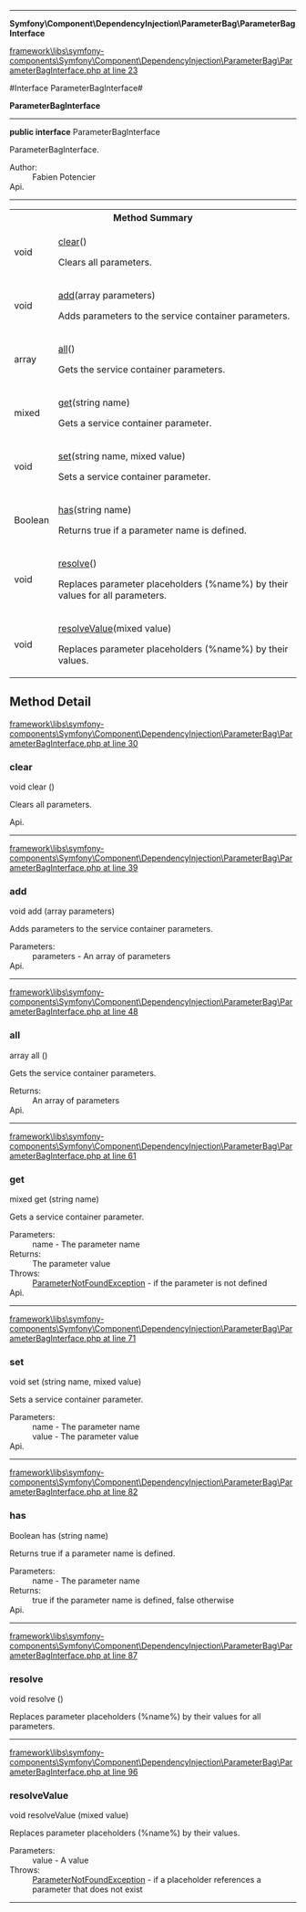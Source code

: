 

- - -

**Symfony\Component\DependencyInjection\ParameterBag\ParameterBagInterface**


<a href="https://github.com/JeyDotC/Hirudo/blob/master/framework/libs/symfony-components/Symfony/Component/DependencyInjection/ParameterBag/ParameterBagInterface.php#L23" target='_blank'>framework\libs\symfony-components\Symfony\Component\DependencyInjection\ParameterBag\ParameterBagInterface.php at line 23</a>

#Interface ParameterBagInterface#

**ParameterBagInterface**




- - -

<p><strong>public  interface</strong> <span>ParameterBagInterface</span></p>

<div class="comment" id="overview_description"><p>ParameterBagInterface.</p></div>

<dl>
<dt>Author:</dt>
<dd>Fabien Potencier <fabien@symfony.com></dd>
<dt>Api.</dt>
</dl>


- - -

<table id="summary_method">
<tr><th colspan="2">Method Summary</th></tr>
<tr>
<td><span class='k'></span> <span class='nx'>void</span></td>
<td class="description"><p class="name"><a href="#clear">clear</a>()</p><p class="description">Clears all parameters.</p></td>
</tr>
<tr>
<td><span class='k'></span> <span class='nx'>void</span></td>
<td class="description"><p class="name"><a href="#add">add</a>(array parameters)</p><p class="description">Adds parameters to the service container parameters.</p></td>
</tr>
<tr>
<td><span class='k'></span> <span class='nx'>array</span></td>
<td class="description"><p class="name"><a href="#all">all</a>()</p><p class="description">Gets the service container parameters.</p></td>
</tr>
<tr>
<td><span class='k'></span> <span class='nx'>mixed</span></td>
<td class="description"><p class="name"><a href="#get">get</a>(string name)</p><p class="description">Gets a service container parameter.</p></td>
</tr>
<tr>
<td><span class='k'></span> <span class='nx'>void</span></td>
<td class="description"><p class="name"><a href="#set">set</a>(string name, mixed value)</p><p class="description">Sets a service container parameter.</p></td>
</tr>
<tr>
<td><span class='k'></span> <span class='nx'>Boolean</span></td>
<td class="description"><p class="name"><a href="#has">has</a>(string name)</p><p class="description">Returns true if a parameter name is defined.</p></td>
</tr>
<tr>
<td><span class='k'></span> <span class='nx'>void</span></td>
<td class="description"><p class="name"><a href="#resolve">resolve</a>()</p><p class="description">Replaces parameter placeholders (%name%) by their values for all parameters.</p></td>
</tr>
<tr>
<td><span class='k'></span> <span class='nx'>void</span></td>
<td class="description"><p class="name"><a href="#resolvevalue">resolveValue</a>(mixed value)</p><p class="description">Replaces parameter placeholders (%name%) by their values.</p></td>
</tr>
</table>

<h2 id="detail_method">Method Detail</h2>

<a href="https://github.com/JeyDotC/Hirudo/blob/master/framework/libs/symfony-components/Symfony/Component/DependencyInjection/ParameterBag/ParameterBagInterface.php#L30" target='_blank'>framework\libs\symfony-components\Symfony\Component\DependencyInjection\ParameterBag\ParameterBagInterface.php at line 30</a>

<h3 id="clear()">clear</h3>
<span class='k'></span> <span class='nx'>void</span> <span class='nf'>clear</span> ()

<div class="details">
<p>Clears all parameters.</p><dl>
<dt>Api.</dt>
</dl>

</div>

- - -


<a href="https://github.com/JeyDotC/Hirudo/blob/master/framework/libs/symfony-components/Symfony/Component/DependencyInjection/ParameterBag/ParameterBagInterface.php#L39" target='_blank'>framework\libs\symfony-components\Symfony\Component\DependencyInjection\ParameterBag\ParameterBagInterface.php at line 39</a>

<h3 id="add()">add</h3>
<span class='k'></span> <span class='nx'>void</span> <span class='nf'>add</span> (array parameters)

<div class="details">
<p>Adds parameters to the service container parameters.</p><dl>
<dt>Parameters:</dt>
<dd>parameters - An array of parameters</dd>
<dt>Api.</dt>
</dl>

</div>

- - -


<a href="https://github.com/JeyDotC/Hirudo/blob/master/framework/libs/symfony-components/Symfony/Component/DependencyInjection/ParameterBag/ParameterBagInterface.php#L48" target='_blank'>framework\libs\symfony-components\Symfony\Component\DependencyInjection\ParameterBag\ParameterBagInterface.php at line 48</a>

<h3 id="all()">all</h3>
<span class='k'></span> <span class='nx'>array</span> <span class='nf'>all</span> ()

<div class="details">
<p>Gets the service container parameters.</p><dl>
<dt>Returns:</dt>
<dd>An array of parameters</dd>
<dt>Api.</dt>
</dl>

</div>

- - -


<a href="https://github.com/JeyDotC/Hirudo/blob/master/framework/libs/symfony-components/Symfony/Component/DependencyInjection/ParameterBag/ParameterBagInterface.php#L61" target='_blank'>framework\libs\symfony-components\Symfony\Component\DependencyInjection\ParameterBag\ParameterBagInterface.php at line 61</a>

<h3 id="get()">get</h3>
<span class='k'></span> <span class='nx'>mixed</span> <span class='nf'>get</span> (string name)

<div class="details">
<p>Gets a service container parameter.</p><dl>
<dt>Parameters:</dt>
<dd>name - The parameter name</dd>
<dt>Returns:</dt>
<dd>The parameter value</dd>
<dt>Throws:</dt>
<dd><a href="../../../../symfony/component/dependencyinjection/exception/parameternotfoundexception.html">ParameterNotFoundException</a> - if the parameter is not defined</dd>
<dt>Api.</dt>
</dl>

</div>

- - -


<a href="https://github.com/JeyDotC/Hirudo/blob/master/framework/libs/symfony-components/Symfony/Component/DependencyInjection/ParameterBag/ParameterBagInterface.php#L71" target='_blank'>framework\libs\symfony-components\Symfony\Component\DependencyInjection\ParameterBag\ParameterBagInterface.php at line 71</a>

<h3 id="set()">set</h3>
<span class='k'></span> <span class='nx'>void</span> <span class='nf'>set</span> (string name, mixed value)

<div class="details">
<p>Sets a service container parameter.</p><dl>
<dt>Parameters:</dt>
<dd>name - The parameter name</dd>
<dd>value - The parameter value</dd>
<dt>Api.</dt>
</dl>

</div>

- - -


<a href="https://github.com/JeyDotC/Hirudo/blob/master/framework/libs/symfony-components/Symfony/Component/DependencyInjection/ParameterBag/ParameterBagInterface.php#L82" target='_blank'>framework\libs\symfony-components\Symfony\Component\DependencyInjection\ParameterBag\ParameterBagInterface.php at line 82</a>

<h3 id="has()">has</h3>
<span class='k'></span> <span class='nx'>Boolean</span> <span class='nf'>has</span> (string name)

<div class="details">
<p>Returns true if a parameter name is defined.</p><dl>
<dt>Parameters:</dt>
<dd>name - The parameter name</dd>
<dt>Returns:</dt>
<dd>true if the parameter name is defined, false otherwise</dd>
<dt>Api.</dt>
</dl>

</div>

- - -


<a href="https://github.com/JeyDotC/Hirudo/blob/master/framework/libs/symfony-components/Symfony/Component/DependencyInjection/ParameterBag/ParameterBagInterface.php#L87" target='_blank'>framework\libs\symfony-components\Symfony\Component\DependencyInjection\ParameterBag\ParameterBagInterface.php at line 87</a>

<h3 id="resolve()">resolve</h3>
<span class='k'></span> <span class='nx'>void</span> <span class='nf'>resolve</span> ()

<div class="details">
<p>Replaces parameter placeholders (%name%) by their values for all parameters.</p>
</div>

- - -


<a href="https://github.com/JeyDotC/Hirudo/blob/master/framework/libs/symfony-components/Symfony/Component/DependencyInjection/ParameterBag/ParameterBagInterface.php#L96" target='_blank'>framework\libs\symfony-components\Symfony\Component\DependencyInjection\ParameterBag\ParameterBagInterface.php at line 96</a>

<h3 id="resolveValue()">resolveValue</h3>
<span class='k'></span> <span class='nx'>void</span> <span class='nf'>resolveValue</span> (mixed value)

<div class="details">
<p>Replaces parameter placeholders (%name%) by their values.</p><dl>
<dt>Parameters:</dt>
<dd>value - A value</dd>
<dt>Throws:</dt>
<dd><a href="../../../../symfony/component/dependencyinjection/exception/parameternotfoundexception.html">ParameterNotFoundException</a> - if a placeholder references a parameter that does not exist</dd>
</dl>

</div>

- - -

